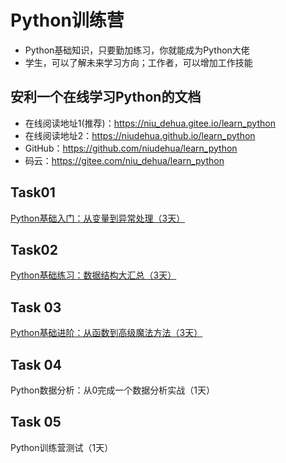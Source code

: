 # Python训练营
- Python基础知识，只要勤加练习，你就能成为Python大佬
- 学生，可以了解未来学习方向；工作者，可以增加工作技能

## 安利一个在线学习Python的文档
- 在线阅读地址1(推荐)：https://niu_dehua.gitee.io/learn_python
- 在线阅读地址2：https://niudehua.github.io/learn_python
- GitHub：https://github.com/niudehua/learn_python
- 码云：https://gitee.com/niu_dehua/learn_python

## Task01 
 [Python基础入门：从变量到异常处理（3天）](/docs/Task01/Python入门(上).md)

## Task02

 [Python基础练习：数据结构大汇总（3天）](/docs/Task02/Python入门(中).md)

## Task 03

[Python基础进阶：从函数到高级魔法方法（3天）](/docs/Task03/Python入门(下).md)

## Task 04

Python数据分析：从0完成一个数据分析实战（1天）

## Task 05

Python训练营测试（1天）

